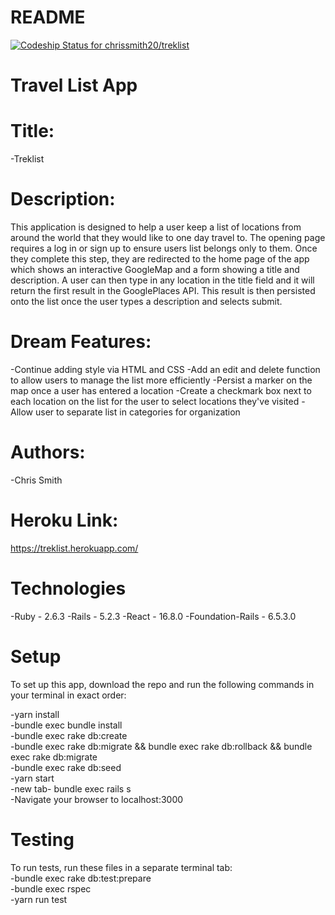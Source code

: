 # README

[![Codeship Status for chrissmith20/treklist](https://app.codeship.com/projects/75400d90-2f0b-0138-53fa-3efebd8540f1/status?branch=master)](https://app.codeship.com/projects/385007)

# Travel List App

# Title:
-Treklist

# Description:
This application is designed to help a user keep a list of locations from around the world that they would like to one day travel to.
The opening page requires a log in or sign up to ensure users list belongs only to them.
Once they complete this step, they are redirected to the home page of the app which shows an interactive GoogleMap and a form showing a title and description.
A user can then type in any location in the title field and it will return the first result in the GooglePlaces API. This result is then persisted onto the list once the user types a description and selects submit.

# Dream Features:
-Continue adding style via HTML and CSS
-Add an edit and delete function to allow users to manage the list more efficiently
-Persist a marker on the map once a user has entered a location
-Create a checkmark box next to each location on the list for the user to select locations they've visited
-Allow user to separate list in categories for organization

# Authors:<br />
-Chris Smith <br />

# Heroku Link:
https://treklist.herokuapp.com/

# Technologies

-Ruby - 2.6.3
-Rails - 5.2.3
-React - 16.8.0
-Foundation-Rails - 6.5.3.0

# Setup

To set up this app, download the repo and run the following commands in your terminal in exact order:

-yarn install<br />
-bundle exec bundle install<br />
-bundle exec rake db:create<br />
-bundle exec rake db:migrate && bundle exec rake db:rollback && bundle exec rake db:migrate<br />
-bundle exec rake db:seed<br />
-yarn start<br />
-new tab- bundle exec rails s<br />
-Navigate your browser to localhost:3000

# Testing

To run tests, run these files in a separate terminal tab:<br />
-bundle exec rake db:test:prepare<br />
-bundle exec rspec<br />
-yarn run test
